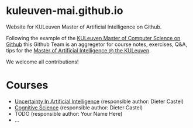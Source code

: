 # kuleuven-mai.github.io
Website for KULeuven Master of Artificial Intelligence on Github.

Following the example of the [KULeuven Master of Computer Science on Github](https://github.com/KULeuven-CS) this Github Team is an aggregetor for course notes, exercises, Q&A, tips for the [Master of Artificial Intelligence @ the KULeuven](https://wms.cs.kuleuven.be/cs/studeren/master-artificial-intelligence).

We welcome all contributions!


# Courses


- [Uncertainty In Artificial Intelligence](https://github.com/KULeuven-MAI/UAI) (responsible author: Dieter Castel)
- [Cognitive Science](https://github.com/KULeuven-MAI/CogSci) (responsible author: Dieter Castel)
- TODO (responsible author: Your Name Here) 
- ...
